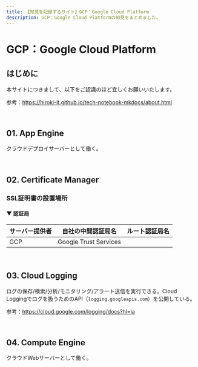 ```yaml
---
title: 【知見を記録するサイト】GCP：Google Cloud Platform
description: GCP：Google Cloud Platformの知見をまとめました。
---
```


# GCP：Google Cloud Platform

## はじめに

本サイトにつきまして、以下をご認識のほど宜しくお願いいたします。

参考：https://hiroki-it.github.io/tech-notebook-mkdocs/about.html

<br>

## 01. App Engine

クラウドデプロイサーバーとして働く。

<br>

## 02. Certificate Manager

### SSL証明書の設置場所

#### ▼ 認証局

| サーバー提供者 | 自社の中間認証局名    | ルート認証局名 |
| ------------ | --------------------- | -------------- |
| GCP          | Google Trust Services |                |

<br>

## 03. Cloud Logging

ログの保存/検索/分析/モニタリング/アラート送信を実行できる。Cloud Loggingでログを扱うためのAPI（```logging.googleapis.com```）を公開している。

参考：https://cloud.google.com/logging/docs?hl=ja

<br>

## 04. Compute Engine

クラウドWebサーバーとして働く。

<br>
